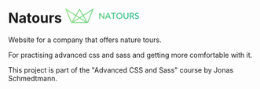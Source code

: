 # Natours ![logo](./img/logo-green-small-1x.png)

Website for a company that offers nature tours.  

For practising advanced css and sass and getting more comfortable with it.  

This project is part of the "Advanced CSS and Sass" course by Jonas Schmedtmann.
